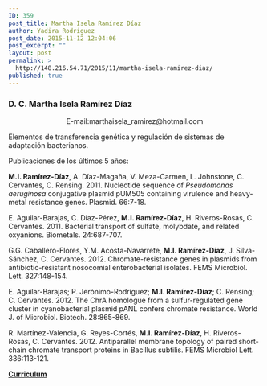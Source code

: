 ```yaml
---
ID: 359
post_title: Martha Isela Ramírez Díaz
author: Yadira Rodriguez
post_date: 2015-11-12 12:04:06
post_excerpt: ""
layout: post
permalink: >
  http://148.216.54.71/2015/11/martha-isela-ramirez-diaz/
published: true
---
```

<h3>D. C. Martha Isela Ramírez Díaz</h3>
<div class="contentpane">
<div class="contentdescription">
<p align="center">E-mail:marthaisela_ramirez@hotmail.com</p>
Elementos de transferencia genética y regulación de sistemas de adaptación bacterianos.

Publicaciones de los últimos 5 años:

<strong>M.I. Ramírez-Díaz</strong>, A. Díaz-Magaña, V. Meza-Carmen, L. Johnstone, C. Cervantes, C. Rensing. 2011. Nucleotide sequence of <em>Pseudomonas aeruginosa</em> conjugative plasmid pUM505 containing virulence and heavy-metal resistance genes. Plasmid. 66:7-18.

E. Aguilar-Barajas, C. Díaz-Pérez, <strong>M.I. Ramírez-Díaz</strong>, H. Riveros-Rosas, C. Cervantes. 2011. Bacterial transport of sulfate, molybdate, and related oxyanions. Biometals. 24:687-707.

G.G. Caballero-Flores, Y.M. Acosta-Navarrete, <strong>M.I. Ramírez-Díaz</strong>, J. Silva-Sánchez, C. Cervantes. 2012. Chromate-resistance genes in plasmids from antibiotic-resistant nosocomial enterobacterial isolates. FEMS Microbiol. Lett. 327:148-154.

E. Aguilar-Barajas; P. Jerónimo-Rodríguez; <strong>M.I. Ramírez-Díaz</strong>; C. Rensing; C. Cervantes. 2012. The ChrA homologue from a sulfur-regulated gene cluster in cyanobacterial plasmid pANL confers chromate resistance. World J. of Microbiol. Biotech. 28:865-869.

R. Martínez-Valencia, G. Reyes-Cortés, <strong>M.I. Ramírez-Díaz</strong>, H. Riveros-Rosas, C. Cervantes. 2012. Antiparallel membrane topology of paired short-chain chromate transport proteins in Bacillus subtilis. FEMS Microbiol Lett. 336:113-121.

</div>
<strong><a href="http://148.216.54.71/wp-content/uploads/2015/11/DC_Martha_Ramirez.pdf">Curriculum</a></strong>

</div>